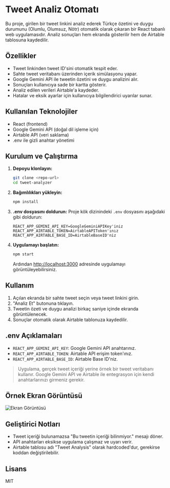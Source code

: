 # Tweet Analiz Otomatı

Bu proje, girilen bir tweet linkini analiz ederek Türkçe özetini ve duygu durumunu (Olumlu, Olumsuz, Nötr) otomatik olarak çıkaran bir React tabanlı web uygulamasıdır. Analiz sonuçları hem ekranda gösterilir hem de Airtable tablosuna kaydedilir.

## Özellikler

- Tweet linkinden tweet ID'sini otomatik tespit eder.
- Sahte tweet veritabanı üzerinden içerik simülasyonu yapar.
- Google Gemini API ile tweetin özetini ve duygu analizini alır.
- Sonuçları kullanıcıya sade bir kartta gösterir.
- Analiz edilen verileri Airtable'a kaydeder.
- Hatalar ve eksik ayarlar için kullanıcıya bilgilendirici uyarılar sunar.

## Kullanılan Teknolojiler

- React (frontend)
- Google Gemini API (doğal dil işleme için)
- Airtable API (veri saklama)
- .env ile gizli anahtar yönetimi

## Kurulum ve Çalıştırma

1. **Depoyu klonlayın:**
   ```bash
   git clone <repo-url>
   cd tweet-analyzer
   ```
2. **Bağımlılıkları yükleyin:**
   ```bash
   npm install
   ```
3. **.env dosyasını doldurun:**
   Proje kök dizinindeki `.env` dosyasını aşağıdaki gibi doldurun:
   ```env
   REACT_APP_GEMINI_API_KEY=GoogleGeminiAPIKey'iniz
   REACT_APP_AIRTABLE_TOKEN=AirtableAPIToken'ınız
   REACT_APP_AIRTABLE_BASE_ID=AirtableBaseID'niz
   ```
4. **Uygulamayı başlatın:**
   ```bash
   npm start
   ```
   Ardından [http://localhost:3000](http://localhost:3000) adresinde uygulamayı görüntüleyebilirsiniz.

## Kullanım

1. Açılan ekranda bir sahte tweet seçin veya tweet linkini girin.
2. "Analiz Et" butonuna tıklayın.
3. Tweetin özeti ve duygu analizi birkaç saniye içinde ekranda görüntülenecek.
4. Sonuçlar otomatik olarak Airtable tablonuza kaydedilir.

## .env Açıklamaları

- `REACT_APP_GEMINI_API_KEY`: Google Gemini API anahtarınız.
- `REACT_APP_AIRTABLE_TOKEN`: Airtable API erişim token'ınız.
- `REACT_APP_AIRTABLE_BASE_ID`: Airtable Base ID'niz.

> Uygulama, gerçek tweet içeriği yerine örnek bir tweet veritabanı kullanır. Google Gemini API ve Airtable ile entegrasyon için kendi anahtarlarınızı girmeniz gerekir.

## Örnek Ekran Görüntüsü

![Ekran Görüntüsü](docs/screenshot.png)

## Geliştirici Notları
- Tweet içeriği bulunamazsa "Bu tweetin içeriği bilinmiyor." mesajı döner.
- API anahtarları eksikse uygulama çalışmaz ve uyarı verir.
- Airtable tablosu adı "Tweet Analysis" olarak hardcoded'dur, gerekirse koddan değiştirilebilir.

## Lisans
MIT
